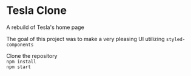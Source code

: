 # Tesla Clone

A rebuild of Tesla's home page

The goal of this project was to make a very pleasing UI utilizing `styled-components`

Clone the repository\
`npm install`\
`npm start`
